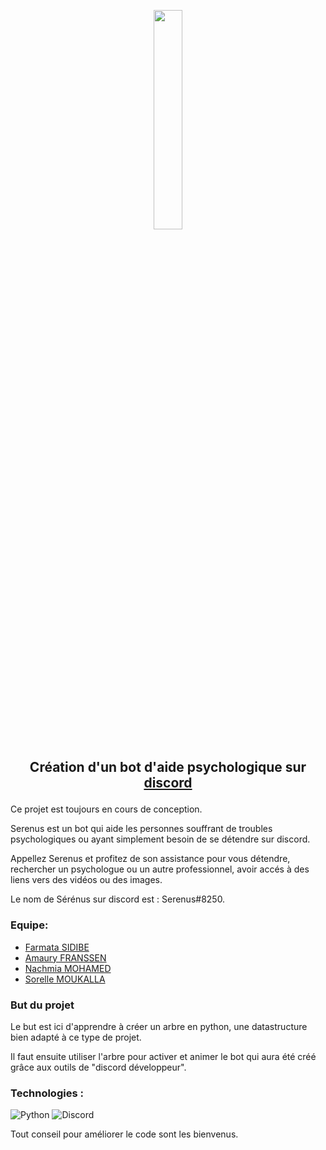 <p align="center">
  <img width="30%" src="https://images.unsplash.com/photo-1507146153580-69a1fe6d8aa1?ixlib=rb-1.2.1&ixid=MnwxMjA3fDB8MHxwaG90by1wYWdlfHx8fGVufDB8fHx8&auto=format&fit=crop&w=1170&q=80" />
</p>

## <p align="center"> Création d'un bot d'aide psychologique sur <a href="https://discord.com/"> discord </a> </p>

Ce projet est toujours en cours de conception. 

Serenus est un bot qui aide les personnes souffrant de troubles psychologiques ou ayant simplement besoin de se détendre sur discord.<br/> 

Appellez Serenus et profitez de son assistance pour vous détendre, rechercher un psychologue ou un autre professionnel, avoir accés à des liens vers des vidéos ou des images.

Le nom de Sérénus sur discord est : Serenus#8250.

### Equipe: 

- [Farmata SIDIBE](https://github.com/Farmata-sidibe)
- [Amaury FRANSSEN](https://github.com/ExploryKod) 
- [Nachmia MOHAMED](https://github.com/Nachmia)
- [Sorelle MOUKALLA](https://github.com/MklSorelle)

### But du projet

Le but est ici d'apprendre à créer un arbre en python, une datastructure bien adapté à ce type de projet.

Il faut ensuite utiliser l'arbre pour activer et animer le bot qui aura été créé grâce aux outils de "discord développeur".

### Technologies : 
![Python](https://img.shields.io/badge/python-3670A0?style=for-the-badge&logo=python&logoColor=ffdd54)
![Discord](https://img.shields.io/badge/%3CServer%3E-%237289DA.svg?style=for-the-badge&logo=discord&logoColor=white)
   
Tout conseil pour améliorer le code sont les bienvenus.
